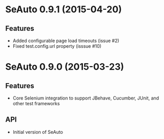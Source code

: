 # SeAuto 0.9.1 (2015-04-20)

## Features
- Added configurable page load timeouts (issue #2)
- Fixed test.config.url property (isssue #10)

# SeAuto 0.9.0 (2015-03-23)

## Features
- Core Selenium integration to support JBehave, Cucumber, JUnit, and other test frameworks

## API
- Initial version of SeAuto

